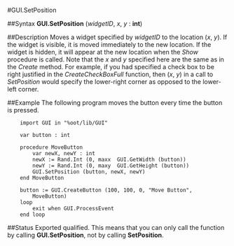 
#GUI.SetPosition

##Syntax
**GUI.SetPosition** (_widgetID_, _x_, _y_ : **int**)



##Description
Moves a widget specified by _widgetID_ to the location (_x_, _y_). If the widget is visible, it is moved immediately to the new location. If the widget is hidden, it will appear at the new location when the _Show_ procedure is called. Note that the _x_ and _y_ specified here are the same as in the _Create_ method. For example, if you had specified a check box to be right justified in the _CreateCheckBoxFull_ function, then (_x_, _y_) in a call to _SetPosition_ would specify the lower-right corner as opposed to the lower-left corner.



##Example
The following program moves the button every time the button is pressed.


        import GUI in "%oot/lib/GUI"
        
        var button : int
        
        procedure MoveButton
            var newX, newY : int
            newX := Rand.Int (0, maxx  GUI.GetWidth (button))
            newY := Rand.Int (0, maxy  GUI.GetHeight (button))
            GUI.SetPosition (button, newX, newY)
        end MoveButton
        
        button := GUI.CreateButton (100, 100, 0, "Move Button", 
            MoveButton)
        loop
            exit when GUI.ProcessEvent
        end loop
##Status
Exported qualified.
This means that you can only call the function by calling **GUI.SetPosition**, not by calling **SetPosition**.


